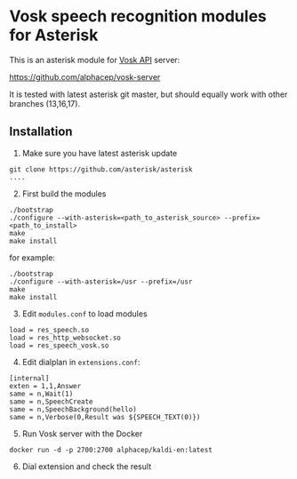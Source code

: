 # Vosk speech recognition modules for Asterisk

This is an asterisk module for [Vosk API](https://github.com/alphacep/vosk-api) server:

https://github.com/alphacep/vosk-server

It is tested with latest asterisk git master, but should equally work
with other branches (13,16,17). 


## Installation

1) Make sure you have latest asterisk update

```
git clone https://github.com/asterisk/asterisk
....
```

2) First build the modules

```
./bootstrap
./configure --with-asterisk=<path_to_asterisk_source> --prefix=<path_to_install>
make
make install
```

for example:

```
./bootstrap
./configure --with-asterisk=/usr --prefix=/usr
make
make install
```

3) Edit `modules.conf` to load modules

```
load = res_speech.so
load = res_http_websocket.so
load = res_speech_vosk.so
```

4) Edit dialplan in `extensions.conf`:

```
[internal]
exten = 1,1,Answer
same = n,Wait(1)
same = n,SpeechCreate
same = n,SpeechBackground(hello)
same = n,Verbose(0,Result was ${SPEECH_TEXT(0)})
```

5) Run Vosk server with the Docker

```
docker run -d -p 2700:2700 alphacep/kaldi-en:latest
```

6) Dial extension and check the result
